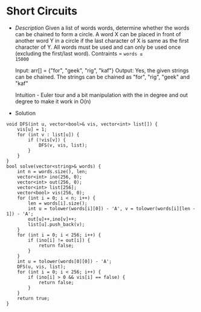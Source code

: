 #  Short Circuits


- _Description_
  Given a list of words words, determine whether the words can be chained to form a circle. A word X can be placed in front of another word Y in a circle if the last character of X is same as the first character of Y. All words must be used and can only be used once (excluding the first/last word).
  Contraints = <code>words ≤ 15000</code>
  
    Input: arr[] = {"for", "geek", "rig", "kaf"}
    Output: Yes, the given strings can be chained.
    The strings can be chained as "for", "rig", "geek" 
    and "kaf"


    Intuition - Euler tour and a bit manipulation with the in degree and out degree to make it work in O(n)

- Solution

```
void DFS(int u, vector<bool>& vis, vector<int> list[]) {
    vis[u] = 1;
    for (int v : list[u]) {
        if (!vis[v]) {
            DFS(v, vis, list);
        }
    }
}
bool solve(vector<string>& words) {
    int n = words.size(), len;
    vector<int> ino(256, 0);
    vector<int> out(256, 0);
    vector<int> list[256];
    vector<bool> vis(256, 0);
    for (int i = 0; i < n; i++) {
        len = words[i].size();
        int u = tolower(words[i][0]) - 'A', v = tolower(words[i][len - 1]) - 'A';
        out[u]++,ino[v]++;
        list[u].push_back(v);
    }
    for (int i = 0; i < 256; i++) {
        if (ino[i] != out[i]) {
            return false;
        }
    }
    int u = tolower(words[0][0]) - 'A';
    DFS(u, vis, list);
    for (int i = 0; i < 256; i++) {
        if (ino[i] > 0 && vis[i] == false) {
            return false;
        }
    }
    return true;
}
```